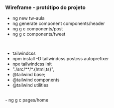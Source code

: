 ### Wireframe - protótipo do projeto
- ng new tw-aula
- ng generate component components/header
- ng g c components/post
- ng g c components/tweet
<br>

- tailwindcss
- npm install -D tailwindcss postcss autoprefixer
- npx tailwindcss init
- "./src/**/*.{html,ts}",
- @tailwind base;
- @tailwind components
- @tailwind utilities

<br>
- ng g c pages/home
